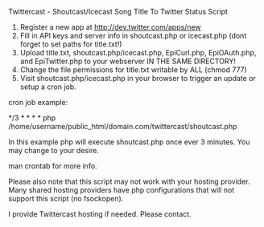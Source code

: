 Twittercast - Shoutcast/Icecast Song Title To Twitter Status Script


1. Register a new app at http://dev.twitter.com/apps/new
2. Fill in API keys and server info in shoutcast.php or icecast.php (dont forget to set paths for title.txt!)
3. Upload title.txt, shoutcast.php/icecast.php, EpiCurl.php, EpiOAuth.php, and EpiTwitter.php to your webserver IN THE SAME DIRECTORY!
4. Change the file permissions for title.txt writable by ALL (chmod 777)
5. Visit shoutcast.php/icecast.php in your browser to trigger an update or setup a cron job.

cron job example:

*/3 * * * * php /home/username/public_html/domain.com/twittercast/shoutcast.php

In this example php will execute shoutcast.php once ever 3 minutes. You may change to your desire.

man crontab for more info.

Please also note that this script may not work with your hosting provider. Many shared hosting providers have php configurations that will not support this script (no fsockopen).

I provide Twittercast hosting if needed. Please contact.
